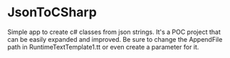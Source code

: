 # JsonToCSharp
Simple app to create c# classes from json strings. It's a POC project that can be easily expanded and improved.
Be sure to change the AppendFile path in RuntimeTextTemplate1.tt or even create a parameter for it.
